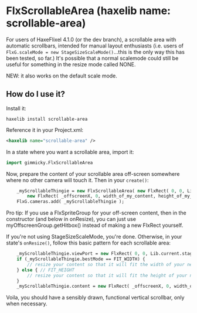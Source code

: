 # FlxScrollableArea (haxelib name: scrollable-area)

For users of HaxeFlixel 4.1.0 (or the dev branch), a scrollable area with automatic scrollbars, intended for manual layout enthusiasts (i.e. users of `FlxG.scaleMode = new StageSizeScaleMode()`...this is the only way this has been tested, so far.)  It's possible that a normal scalemode could still be useful for something in the resize mode called NONE.

NEW: it also works on the default scale mode.

## How do I use it?

Install it:

```dos
haxelib install scrollable-area
```

Reference it in your Project.xml:

```xml
<haxelib name="scrollable-area" />
```

In a state where you want a scrollable area, import it:

```haxe
import gimmicky.FlxScrollableArea
```

Now, prepare the content of your scrollable area off-screen somewhere where no other camera will touch it.  Then in your `create()`:

```haxe
	_myScrollableThingie = new FlxScrollableArea( new FlxRect( 0, 0, Lib.current.stage.stageWidth, Lib.current.stage.stageHeight ), // full-screen viewport
		new FlxRect( _offscreenX, 0, width_of_my_content, height_of_my_content ) );
	FlxG.cameras.add( _myScrollableThingie );
```

Pro tip: If you use a FlxSpriteGroup for your off-screen content, then in the constructor (and below in onResize), you can just use myOffscreenGroup.getHitbox() instead of making a new FlxRect yourself.

If you're not using StageSizeScaleMode, you're done.  Otherwise, in your state's `onResize()`, follow this basic pattern for each scrollable area:

```haxe
	_myScrollableThingie.viewPort = new FlxRect( 0, 0, Lib.current.stage.stageWidth, Lib.current.stage.stageHeight ); // must be before .bestMode
	if (_myScrollableThingie.bestMode == FIT_WIDTH) {
		// resize your content so that it will fit the width of your newly resized viewport, minus _myScrollableThingie.verticalScrollbarWidth
	} else { // FIT_HEIGHT
		// resize your content so that it will fit the height of your newly resized viewport
	}
	_myScrollableThingie.content = new FlxRect( _offscreenX, 0, width_of_my_content, height_of_my_content );
```

Voila, you should have a sensibly drawn, functional vertical scrollbar, only when necessary.